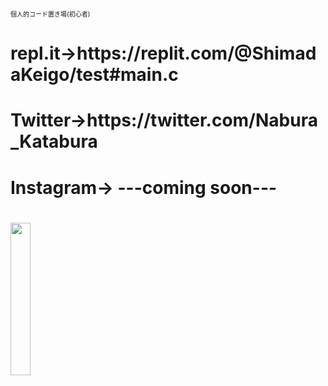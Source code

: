 <html>
<p><font size="1">個人的コード置き場(初心者)</font></p>
<h1>repl.it→https://replit.com/@ShimadaKeigo/test#main.c<h1>
<h1>Twitter→https://twitter.com/Nabura_Katabura<h1>
<h1>Instagram→ ---coming soon---<h1>
<image src="https://4.bp.blogspot.com/-O55EypSh0u4/W1vhFcpQ3tI/AAAAAAABNtw/hg-KEi0E7rQksYHS6Dz0DHsLrkNKFpLaQCLcBGAs/s800/cooking_oil_nataneabura.png" width="25%" height="25%"><br>
</span>
</html>
